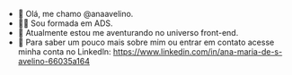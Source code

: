  - 👋 Olá, me chamo @anaavelino.
 - 👩‍🎓 Sou formada em ADS.
 - 🦄 Atualmente estou me aventurando no universo front-end.
 - 👥 Para saber um pouco mais sobre mim ou entrar em contato acesse minha conta no Linkedln:
     https://www.linkedin.com/in/ana-maria-de-s-avelino-66035a164


